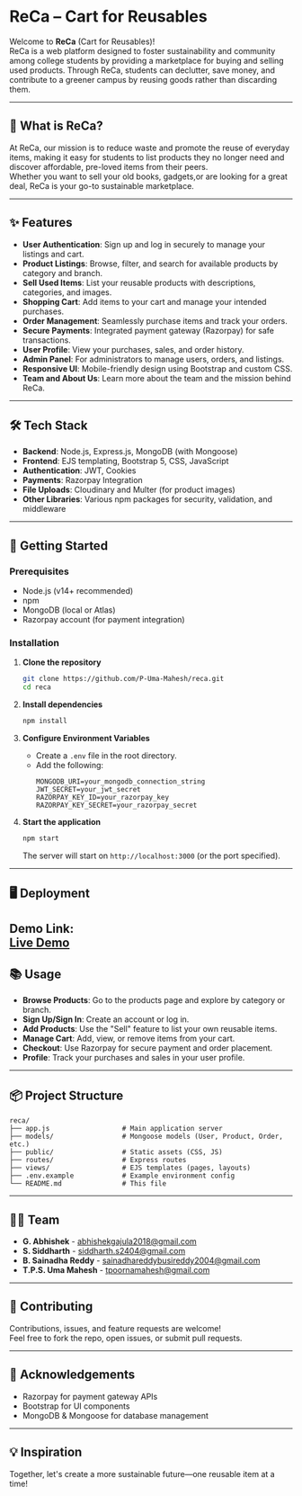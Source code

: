 # ReCa – Cart for Reusables

Welcome to **ReCa** (Cart for Reusables)!  
ReCa is a web platform designed to foster sustainability and community among college students by providing a marketplace for buying and selling used products. Through ReCa, students can declutter, save money, and contribute to a greener campus by reusing goods rather than discarding them.

---

## 🌱 What is ReCa?

At ReCa, our mission is to reduce waste and promote the reuse of everyday items, making it easy for students to list products they no longer need and discover affordable, pre-loved items from their peers.  
Whether you want to sell your old books, gadgets,or are looking for a great deal, ReCa is your go-to sustainable marketplace.

---

## ✨ Features

- **User Authentication**: Sign up and log in securely to manage your listings and cart.
- **Product Listings**: Browse, filter, and search for available products by category and branch.
- **Sell Used Items**: List your reusable products with descriptions, categories, and images.
- **Shopping Cart**: Add items to your cart and manage your intended purchases.
- **Order Management**: Seamlessly purchase items and track your orders.
- **Secure Payments**: Integrated payment gateway (Razorpay) for safe transactions.
- **User Profile**: View your purchases, sales, and order history.
- **Admin Panel**: For administrators to manage users, orders, and listings.
- **Responsive UI**: Mobile-friendly design using Bootstrap and custom CSS.
- **Team and About Us**: Learn more about the team and the mission behind ReCa.

---

## 🛠️ Tech Stack

- **Backend**: Node.js, Express.js, MongoDB (with Mongoose)
- **Frontend**: EJS templating, Bootstrap 5, CSS, JavaScript
- **Authentication**: JWT, Cookies
- **Payments**: Razorpay Integration
- **File Uploads**: Cloudinary and Multer (for product images)
- **Other Libraries**: Various npm packages for security, validation, and middleware

---

## 🚀 Getting Started

### Prerequisites

- Node.js (v14+ recommended)
- npm
- MongoDB (local or Atlas)
- Razorpay account (for payment integration)

### Installation

1. **Clone the repository**
   ```bash
   git clone https://github.com/P-Uma-Mahesh/reca.git
   cd reca
   ```

2. **Install dependencies**
   ```bash
   npm install
   ```

3. **Configure Environment Variables**
   - Create a `.env` file in the root directory.
   - Add the following:
     ```
     MONGODB_URI=your_mongodb_connection_string
     JWT_SECRET=your_jwt_secret
     RAZORPAY_KEY_ID=your_razorpay_key
     RAZORPAY_KEY_SECRET=your_razorpay_secret
     ```

4. **Start the application**
   ```bash
   npm start
   ```
   The server will start on `http://localhost:3000` (or the port specified).

---

## 🖥️ Deployment

**Demo Link:**  
[Live Demo](https://reca-21ve.onrender.com/reca)
---

## 📚 Usage

- **Browse Products**: Go to the products page and explore by category or branch.
- **Sign Up/Sign In**: Create an account or log in.
- **Add Products**: Use the "Sell" feature to list your own reusable items.
- **Manage Cart**: Add, view, or remove items from your cart.
- **Checkout**: Use Razorpay for secure payment and order placement.
- **Profile**: Track your purchases and sales in your user profile.

---

## 📦 Project Structure

```
reca/
├── app.js                  # Main application server
├── models/                 # Mongoose models (User, Product, Order, etc.)
├── public/                 # Static assets (CSS, JS)
├── routes/                 # Express routes
├── views/                  # EJS templates (pages, layouts)
├── .env.example            # Example environment config
└── README.md               # This file
```

---

## 👨‍💻 Team

- **G. Abhishek**        - abhishekgajula2018@gmail.com
- **S. Siddharth**       - siddharth.s2404@gmail.com
- **B. Sainadha Reddy**  - sainadhareddybusireddy2004@gmail.com
- **T.P.S. Uma Mahesh**  - tpoornamahesh@gmail.com
---

## 🤝 Contributing

Contributions, issues, and feature requests are welcome!  
Feel free to fork the repo, open issues, or submit pull requests.

---

## 🙏 Acknowledgements

- Razorpay for payment gateway APIs
- Bootstrap for UI components
- MongoDB & Mongoose for database management

---

## 💡 Inspiration

Together, let's create a more sustainable future—one reusable item at a time!

